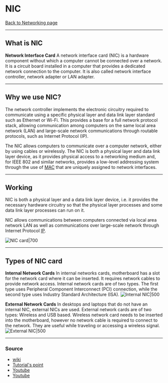 # NIC
[Back to Networking page](Networking)
- --
## What is NIC
**Network Interface Card**
A network interface card (NIC) is a hardware component without which a computer cannot be connected over a network. It is a circuit board installed in a computer that provides a dedicated network connection to the computer. It is also called network interface controller, network adapter or LAN adapter.
- --
## Why we use NIC?
The network controller implements the electronic circuitry required to communicate using a specific physical layer and data link layer standard such as Ethernet or Wi-Fi. This provides a base for a full network protocol stack, allowing communication among computers on the same local area network (LAN) and large-scale network communications through routable protocols, such as Internet Protocol (IP).

The NIC allows computers to communicate over a computer network, either by using cables or wirelessly. The NIC is both a physical layer and data link layer device, as it provides physical access to a networking medium and, for IEEE 802 and similar networks, provides a low-level addressing system through the use of [MAC](MAC.md)  that are uniquely assigned to network interfaces.
- --
## Working
NIC is both a physical layer and a data link layer device, i.e. it provides the necessary hardware circuitry so that the physical layer processes and some data link layer processes can run on it.

NIC allows communications between computers connected via local area network LAN as well as communications over large-scale network through Internet Protocol [IP](IP.md).


![NIC card|700](https://upload.wikimedia.org/wikipedia/commons/thumb/2/24/An_Intel_82574L_Gigabit_Ethernet_NIC%2C_PCI_Express_x1_card.jpg/1200px-An_Intel_82574L_Gigabit_Ethernet_NIC%2C_PCI_Express_x1_card.jpg)

- --
## Types of NIC card
**Internal Network Cards**
In internal networks cards, motherboard has a slot for the network card where it can be inserted. It requires network cables to provide network access. Internal network cards are of two types. The first type uses Peripheral Component Interconnect (PCI) connection, while the second type uses Industry Standard Architecture (ISA).
![Internal NIC|500](https://www.tutorialspoint.com/assets/questions/media/17618/chip.jpg)

**External Network Cards**
In desktops and laptops that do not have an internal NIC, external NICs are used. External network cards are of two types: Wireless and USB based. Wireless network card needs to be inserted into the motherboard, however no network cable is required to connect to the network. They are useful while traveling or accessing a wireless signal.
![External NIC|500](https://www.tutorialspoint.com/assets/questions/media/17618/network.jpg)

- --
### Source
- [wiki](https://en.wikipedia.org/wiki/Network_interface_controller)
- [Tutorial's point](https://www.tutorialspoint.com/what-is-network-interface-card-nic)
- [Youtube](https://youtu.be/m9evUZtkEAc)
- [Youtube](https://youtu.be/wiftIcXpyw0)